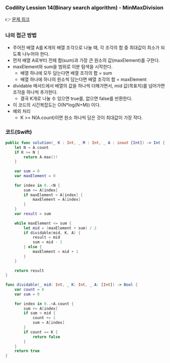 ### Codility Lession 14(Binary search algorithm) - MinMaxDivision
👉 [문제 링크](https://app.codility.com/programmers/lessons/14-binary_search_algorithm/min_max_division/)

### 나의 접근 방법
- 주어진 배열 A를 K개의 배열 조각으로 나눌 때, 각 조각의 합 중 최대값이 최소가 되도록 나누어야 한다.
- 먼저 배열 A로부터 전체 합(sum)과 가장 큰 원소의 값(maxElement)를 구한다.
- maxElement와 sum을 범위로 이분 탐색을 시작한다.
    - 배열 하나에 모두 담는다면 배열 조각의 합 = sum
    - 배열 하나에 하나의 원소씩 담는다면 배열 조각의 합 = maxElement
- dividable 메서드에서 배열의 값을 하나씩 더해가면서, mid 값(목표치)를 넘어가면 조각을 하나씩 추가한다.
    - 결국 K개로 나눌 수 있으면 true를, 없으면 false를 반환한다.
- 이 코드의 시간복잡도는 O(N*log(N+M)) 이다.
- 예외 처리
    - K >= N(A.count)이면 원소 하나씩 담은 것이 최대값이 가장 작다.

### 코드(Swift)
```swift
public func solution(_ K : Int, _ M : Int, _ A : inout [Int]) -> Int {
    let N = A.count
    if K >= N {
        return A.max()!
    }
        
    var sum = 0
    var maxElement = 0
        
    for index in 0..<N {
        sum += A[index]
        if maxElement < A[index] {
            maxElement = A[index]
        }
    }
    var result = sum
        
    while maxElement <= sum {
        let mid = (maxElement + sum) / 2
        if dividable(mid, K, A) {
            result = mid
            sum = mid - 1
        } else {
            maxElement = mid + 1
        }
    }
        
    return result
}
    
func dividable(_ mid: Int, _ K: Int, _ A: [Int]) -> Bool {
    var count = 0
    var sum = 0
        
    for index in 0..<A.count {
        sum += A[index]
        if sum > mid {
            count += 1
            sum = A[index]
        }
        if count == K {
            return false
        }
    }
    return true
}
```

